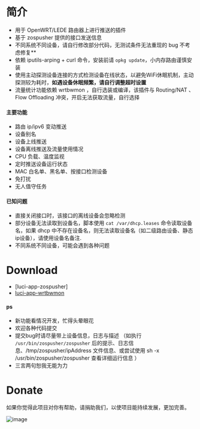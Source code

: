 # 简介
- 用于 OpenWRT/LEDE 路由器上进行推送的插件
- 基于 zospusher 提供的接口发送信息
- 不同系统不同设备，请自行修改部分代码，无测试条件无法重现的 bug 不考虑修复**
- 依赖 iputils-arping + curl 命令，安装前请 `opkg update`，小内存路由谨慎安装
- 使用主动探测设备连接的方式检测设备在线状态，以避免WiFi休眠机制，主动探测较为耗时，**如遇设备休眠频繁，请自行调整超时设置**
- 流量统计功能依赖 wrtbwmon ，自行选装或编译，该插件与 Routing/NAT 、Flow Offloading 冲突，开启无法获取流量，自行选择

#### 主要功能
- 路由 ip/ipv6 变动推送
- 设备别名
- 设备上线推送
- 设备离线推送及流量使用情况
- CPU 负载、温度监视
- 定时推送设备运行状态
- MAC 白名单、黑名单、按接口检测设备
- 免打扰
- 无人值守任务

#### 已知问题
- 直接关闭接口时，该接口的离线设备会忽略检测
- 部分设备无法读取到设备名，脚本使用 `cat /var/dhcp.leases` 命令读取设备名，如果 dhcp 中不存在设备名，则无法读取设备名（如二级路由设备、静态ip设备），请使用设备名备注.
- 不同系统不同设备，可能会遇到各种问题
# Download
- [luci-app-zospusher]
- [luci-app-wrtbwmon](https://github.com/brvphoenix/luci-app-wrtbwmon) 

#### ps
- 新功能看情况开发，忙得头晕眼花
- 欢迎各种代码提交
- 提交bug时请尽量带上设备信息，日志与描述
（如执行 `/usr/bin/zospusher/zospusher` 后的提示、日志信息、/tmp/zospusher/ipAddress 文件信息、或尝试使用 sh -x /usr/bin/zospusher/zospusher 查看详细运行信息 ）
- 三言两句恕我无能为力

# Donate
如果你觉得此项目对你有帮助，请捐助我们，以使项目能持续发展，更加完善。

![image](https://github.com/tty228/Python-100-Days/blob/master/res/WX.jpg)

